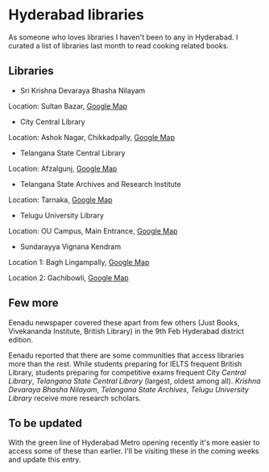 # Hyderabad libraries

As someone who loves libraries I haven't been to any in Hyderabad. I curated a list of libraries last month to read cooking related books.

## Libraries

- Sri Krishna Devaraya Bhasha Nilayam

Location: Sultan Bazar, [Google Map](https://goo.gl/maps/34sSjpY4C8sKmFnd6)

- City Central Library

Location: Ashok Nagar, Chikkadpally, [Google Map](https://goo.gl/maps/M8zrMFXZPgxAEexm8)

- Telangana State Central Library

Location: Afzalgunj, [Google Map](https://goo.gl/maps/v2Ris2E58wW1xbPF8)

- Telangana State Archives and Research Institute

Location: Tarnaka, [Google Map](https://goo.gl/maps/P6TcgiVdUxmnbBa86)

- Telugu University Library

Location: OU Campus, Main Entrance, [Google Map](https://goo.gl/maps/7kVg9inSGm9enFQq5)

- Sundarayya Vignana Kendram

Location 1: Bagh Lingampally, [Google Map](https://goo.gl/maps/YF1tpqRDgecSctMA9)

Location 2: Gachibowli, [Google Map](https://goo.gl/maps/fC1pN7uD3NjLPg7x7)

## Few more

Eenadu newspaper covered these apart from few others (Just Books, Vivekananda Institute, British Library) in the 9th Feb Hyderabad district edition.

Eenadu reported that there are some communities that access libraries more than the rest. While students preparing for IELTS frequent British Library, students preparing for competitive exams frequent City *Central Library*, *Telangana State Central Library* (largest, oldest among all). *Krishna Devaraya Bhasha Nilayam*, *Telangana State Archives*, *Telugu University Library* receive more research scholars.

## To be updated

With the green line of Hyderabad Metro opening recently it's more easier to access some of these than earlier. I'll be visiting these in the coming weeks and update this entry.
